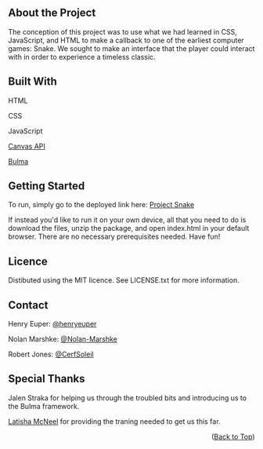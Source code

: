 <a id="readme-start"></a>

## About the Project
The conception of this project was to use what we had learned in CSS, JavaScript, and HTML to make a callback to one of the earliest computer games: Snake. We sought to make an interface that the player could interact with in order to experience a timeless classic.


## Built With
HTML

CSS

JavaScript

[Canvas API](https://developer.mozilla.org/en-US/docs/Web/API/Canvas_API)

[Bulma](https://bulma.io/)

## Getting Started
To run, simply go to the deployed link here: [Project Snake](https://cerfsoleil.github.io/Project-Snake/)

If instead you'd like to run it on your own device, all that you need to do is download the files, unzip the package, and open index.html in your default browser. There are no necessary prerequisites needed. Have fun!

## Licence
Distibuted using the MIT licence. See LICENSE.txt for more information.

## Contact
Henry Euper: [@henryeuper](https://github.com/henryeuper)

Nolan Marshke: [@Nolan-Marshke](https://github.com/Nolan-Marshke)

Robert Jones: [@CerfSoleil](https://github.com/CerfSoleil)

## Special Thanks
Jalen Straka for helping us through the troubled bits and introducing us to the Bulma framework.

[Latisha McNeel](https://github.com/lmcneel) for providing the traning needed to get us this far.
<p align="right">(<a href="#readme-start">Back to Top</a>)</p>
